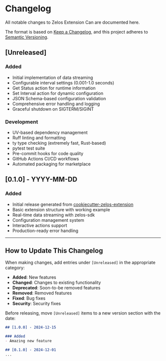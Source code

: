 # Changelog

All notable changes to Zelos Extension Can are documented here.

The format is based on [Keep a Changelog](https://keepachangelog.com/en/1.0.0/),
and this project adheres to [Semantic Versioning](https://semver.org/spec/v2.0.0.html).

## [Unreleased]

### Added
- Initial implementation of data streaming
- Configurable interval settings (0.001-1.0 seconds)
- Get Status action for runtime information
- Set Interval action for dynamic configuration
- JSON Schema-based configuration validation
- Comprehensive error handling and logging
- Graceful shutdown on SIGTERM/SIGINT

### Development
- UV-based dependency management
- Ruff linting and formatting
- ty type checking (extremely fast, Rust-based)
- pytest test suite
- Pre-commit hooks for code quality
- GitHub Actions CI/CD workflows
- Automated packaging for marketplace

## [0.1.0] - YYYY-MM-DD

### Added
- Initial release generated from [cookiecutter-zelos-extension](https://github.com/zeloscloud/cookiecutter-zelos-extension)
- Basic extension structure with working example
- Real-time data streaming with zelos-sdk
- Configuration management system
- Interactive actions support
- Production-ready error handling

---

## How to Update This Changelog

When making changes, add entries under `[Unreleased]` in the appropriate category:

- **Added**: New features
- **Changed**: Changes to existing functionality
- **Deprecated**: Soon-to-be removed features
- **Removed**: Removed features
- **Fixed**: Bug fixes
- **Security**: Security fixes

Before releasing, move `[Unreleased]` items to a new version section with the date:

```markdown
## [1.0.0] - 2024-12-15

### Added
- Amazing new feature

## [0.1.0] - 2024-12-01
...
```
